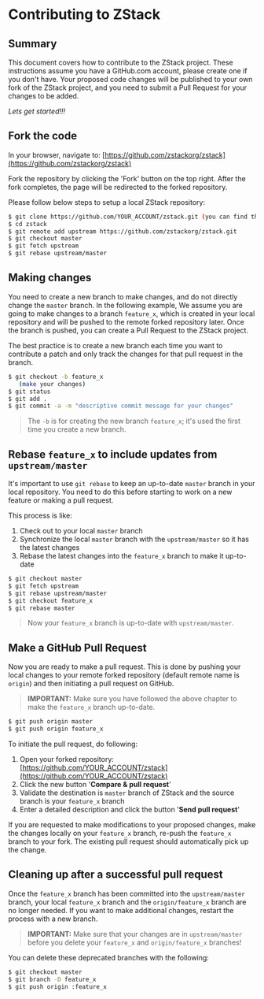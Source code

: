 Contributing to ZStack
=======================================

Summary
-------
This document covers how to contribute to the ZStack project. These instructions assume you have a GitHub.com account, please create one if you don't have. Your proposed code changes will be published to your own fork of the ZStack project, and you need to submit a Pull Request for your changes to be added.

_Lets get started!!!_


Fork the code 
-------------

In your browser, navigate to: [https://github.com/zstackorg/zstack](https://github.com/zstackorg/zstack)

Fork the repository by clicking the 'Fork' button on the top right.  After the fork completes, the page will be redirected to the forked repository.

Please follow below steps to setup a local ZStack repository:

``` bash
$ git clone https://github.com/YOUR_ACCOUNT/zstack.git (you can find the URL on the page of the forked repository)
$ cd zstack
$ git remote add upstream https://github.com/zstackorg/zstack.git
$ git checkout master
$ git fetch upstream
$ git rebase upstream/master
```


Making changes
--------------

You need to create a new branch to make changes, and do not directly change the `master` branch.  In the following example, We assume you are going to make changes to a branch `feature_x`, which is created in your local repository and will be pushed to the remote forked repository later.  Once the branch is pushed, you can create a Pull Request to the ZStack project.

The best practice is to create a new branch each time you want to contribute a patch and only track the changes for that pull request in the branch.

``` bash
$ git checkout -b feature_x
   (make your changes)
$ git status
$ git add .
$ git commit -a -m "descriptive commit message for your changes"
```

> The `-b` is for creating the new branch `feature_x`; it's used the first time you create a new branch.


Rebase `feature_x` to include updates from `upstream/master`
------------------------------------------------------------

It's important to use `git rebase` to keep an up-to-date `master` branch in your local repository. You need to do this before starting to work on a new feature or making a pull request.

This process is like:

1. Check out to your local `master` branch
2. Synchronize the local `master` branch with the `upstream/master` so it has the latest changes
3. Rebase the latest changes into the `feature_x` branch to make it up-to-date

``` bash
$ git checkout master
$ git fetch upstream
$ git rebase upstream/master
$ git checkout feature_x
$ git rebase master
```

> Now your `feature_x` branch is up-to-date with `upstream/master`.


Make a GitHub Pull Request
--------------------------

Now you are ready to make a pull request. This is done by pushing your local changes to your remote forked repository (default remote name is `origin`) and then initiating a pull request on GitHub.

> **IMPORTANT:** Make sure you have followed the above chapter to make the `feature_x` branch up-to-date.

``` bash
$ git push origin master
$ git push origin feature_x
```

To initiate the pull request, do following:

1. Open your forked repository: [https://github.com/YOUR_ACCOUNT/zstack](https://github.com/YOUR_ACCOUNT/zstack)
2. Click the new button '**Compare & pull request**'
3. Validate the destination is `master` branch of ZStack and the source branch is your `feature_x` branch
4. Enter a detailed description and click the button '**Send pull request**'

If you are requested to make modifications to your proposed changes, make the changes locally on your `feature_x` branch, re-push the `feature_x` branch to your fork. The existing pull request should automatically pick up the change.


Cleaning up after a successful pull request
-------------------------------------------

Once the `feature_x` branch has been committed into the `upstream/master` branch, your local `feature_x` branch and the `origin/feature_x` branch are no longer needed.  If you want to make additional changes, restart the process with a new branch.

> **IMPORTANT:** Make sure that your changes are in `upstream/master` before you delete your `feature_x` and `origin/feature_x` branches!

You can delete these deprecated branches with the following:

``` bash
$ git checkout master
$ git branch -D feature_x
$ git push origin :feature_x
```

